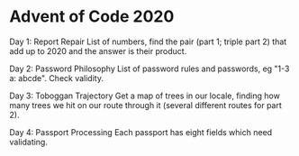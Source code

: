 # Advent of Code 2020

Day 1: Report Repair
List of numbers, find the pair (part 1; triple part 2) that add up to 2020 and the answer is their product.

Day 2: Password Philosophy
List of password rules and passwords, eg "1-3 a: abcde". Check validity.

Day 3: Toboggan Trajectory
Get a map of trees in our locale, finding how many trees we hit on our route through it (several different routes for part 2).

Day 4: Passport Processing
Each passport has eight fields which need validating.

